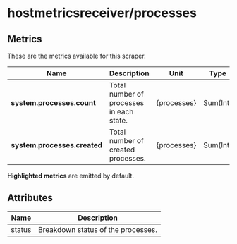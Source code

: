 [comment]: <> (Code generated by mdatagen. DO NOT EDIT.)

# hostmetricsreceiver/processes

## Metrics

These are the metrics available for this scraper.

| Name | Description | Unit | Type | Attributes |
| ---- | ----------- | ---- | ---- | ---------- |
| **system.processes.count** | Total number of processes in each state. | {processes} | Sum(Int) | <ul> <li>status</li> </ul> |
| **system.processes.created** | Total number of created processes. | {processes} | Sum(Int) | <ul> </ul> |

**Highlighted metrics** are emitted by default.

## Attributes

| Name | Description |
| ---- | ----------- |
| status | Breakdown status of the processes. |
